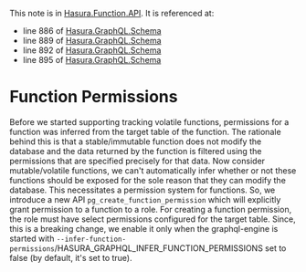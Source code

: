 This note is in [Hasura.Function.API](https://github.com/hasura/graphql-engine/blob/master/server/src-lib/Hasura/Function/API.hs#L190).
It is referenced at:
  - line 886 of [Hasura.GraphQL.Schema](https://github.com/hasura/graphql-engine/blob/master/server/src-lib/Hasura/GraphQL/Schema.hs#L886)
  - line 889 of [Hasura.GraphQL.Schema](https://github.com/hasura/graphql-engine/blob/master/server/src-lib/Hasura/GraphQL/Schema.hs#L889)
  - line 892 of [Hasura.GraphQL.Schema](https://github.com/hasura/graphql-engine/blob/master/server/src-lib/Hasura/GraphQL/Schema.hs#L892)
  - line 895 of [Hasura.GraphQL.Schema](https://github.com/hasura/graphql-engine/blob/master/server/src-lib/Hasura/GraphQL/Schema.hs#L895)

# Function Permissions

Before we started supporting tracking volatile functions, permissions
for a function was inferred from the target table of the function.
The rationale behind this is that a stable/immutable function does not
modify the database and the data returned by the function is filtered using
the permissions that are specified precisely for that data.
Now consider mutable/volatile functions, we can't automatically infer whether or
not these functions should be exposed for the sole reason that they can modify
the database. This necessitates a permission system for functions.
So, we introduce a new API `pg_create_function_permission` which will
explicitly grant permission to a function to a role. For creating a
function permission, the role must have select permissions configured
for the target table.
Since, this is a breaking change, we enable it only when the graphql-engine
is started with
`--infer-function-permissions`/HASURA_GRAPHQL_INFER_FUNCTION_PERMISSIONS set
to false (by default, it's set to true).

